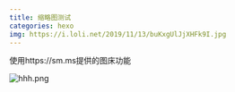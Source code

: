 ```yaml
---
title: 缩略图测试
categories: hexo
img: https://i.loli.net/2019/11/13/buKxgUlJjXHFk9I.jpg
---
```


使用https://sm.ms提供的图床功能

![hhh.png](https://i.loli.net/2019/11/13/buKxgUlJjXHFk9I.jpg)